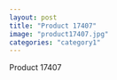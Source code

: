 ```yaml
---
layout: post
title: "Product 17407"
image: "product17407.jpg"
categories: "category1"
---
```

Product 17407
